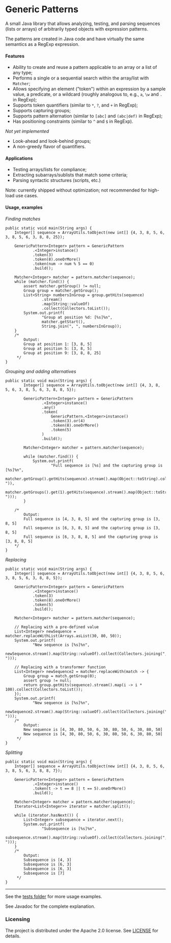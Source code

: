 # Generic Patterns

A small Java library that allows analyzing, testing, and parsing sequences (lists or arrays) of arbitrarily typed objects with expression patterns. 

The patterns are created in Java code and have virtually the same semantics as a RegExp expression.

#### Features

* Ability to create and reuse a pattern applicable to an array or a list of any type;
* Performs a single or a sequential search within the array/list with `Matcher`;
* Allows specifying an element ("token") within an expression by a sample value, a predicate, or a wildcard (roughly analogous to, e.g., `a`, `\w` and `.` in RegExp);
* Supports token quantifiers (similar to `*`, `?`, and `+` in RegExp);
* Supports capturing groups;
* Supports pattern alternation (similar to `[abc]` and `(abc|def)` in RegExp);
* Has positioning constraints (similar to `^` and `$` in RegExp).

*Not yet implemented*

- Look-ahead and look-behind groups;
- A non-greedy flavor of quantifiers.

#### Applications

* Testing arrays/lists for compliance;
* Extracting subarrays/sublists that match some criteria;
* Parsing syntactic structures (scripts, etc.)

Note: currently shipped without optimization; not recommended for high-load use cases.

#### Usage, examples
*Finding matches*

```
public static void main(String args) {
    Integer[] sequence = ArrayUtils.toObject(new int[] {4, 3, 8, 5, 6, 3, 8, 5, 6, 3, 8, 8, 25});
    
    GenericPattern<Integer> pattern = GenericPattern
            .<Integer>instance()
            .token(3)
            .token(8).oneOrMore()
            .token(num -> num % 5 == 0)
            .build();
    
    Matcher<Integer> matcher = pattern.matcher(sequence);
    while (matcher.find()) {
        assert matcher.getGroup() != null;
        Group group = matcher.getGroup();
        List<String> numbersInGroup = group.getHits(sequence)
                .stream()
                .map(String::valueOf)
                .collect(Collectors.toList());
        System.out.printf(
                "Group at position %d: [%s]%n",
                matcher.getStart(),
                String.join(", ", numbersInGroup));
    }
    /*
        Output:
        Group at position 1: [3, 8, 5]
        Group at position 5: [3, 8, 5]
        Group at position 9: [3, 8, 8, 25]
     */
}
```

*Grouping and adding alternatives*
``` 
public static void main(String args) {
        Integer[] sequence = ArrayUtils.toObject(new int[] {4, 3, 8, 5, 6, 3, 8, 5, 6, 3, 8, 8, 5});

        GenericPattern<Integer> pattern = GenericPattern
                .<Integer>instance()
                .any()
                .token(
                    GenericPattern.<Integer>instance()
                    .token(3).or(4)
                    .token(8).oneOrMore()
                    .token(5)
                )
                .build();

        Matcher<Integer> matcher = pattern.matcher(sequence);

        while (matcher.find()) {
            System.out.printf(
                    "Full sequence is [%s] and the capturing group is [%s]%n",
                    matcher.getGroup().getHits(sequence).stream().map(Object::toString).collect(Collectors.joining(", ")),
                    matcher.getGroups().get(1).getHits(sequence).stream().map(Object::toString).collect(Collectors.joining(", ")));
        }

    /*
        Output:
        Full sequence is [4, 3, 8, 5] and the capturing group is [3, 8, 5]
        Full sequence is [6, 3, 8, 5] and the capturing group is [3, 8, 5]
        Full sequence is [6, 3, 8, 8, 5] and the capturing group is [3, 8, 8, 5]
    */
}

```

*Replacing*

```
public static void main(String args) {
    Integer[] sequence = ArrayUtils.toObject(new int[] {4, 3, 8, 5, 6, 3, 8, 5, 6, 3, 8, 8, 5});

    GenericPattern<Integer> pattern = GenericPattern
            .<Integer>instance()
            .token(3)
            .token(8).oneOrMore()
            .token(5)
            .build();

    Matcher<Integer> matcher = pattern.matcher(sequence);

    // Replacing with a pre-defined value
    List<Integer> newSequence = matcher.replaceWithList(Arrays.asList(30, 80, 50));
    System.out.printf(
            "New sequence is [%s]%n",
            newSequence.stream().map(String::valueOf).collect(Collectors.joining(", ")));

    // Replacing with a transformer function
    List<Integer> newSequence2 = matcher.replaceWith(match -> {
        Group group = match.getGroup(0);
        assert group != null;
        return group.getHits(sequence).stream().map(i -> i * 100).collect(Collectors.toList());
    });
    System.out.printf(
            "New sequence is [%s]%n",
            newSequence2.stream().map(String::valueOf).collect(Collectors.joining(", ")));
    /*
        Output:
        New sequence is [4, 30, 80, 50, 6, 30, 80, 50, 6, 30, 80, 50]
        New sequence is [4, 30, 80, 50, 6, 30, 80, 50, 6, 30, 80, 50]
     */
}
```

*Splitting*

```
public static void main(String args) {
    Integer[] sequence = ArrayUtils.toObject(new int[] {4, 3, 8, 5, 6, 3, 8, 5, 6, 3, 8, 8, 7});

    GenericPattern<Integer> pattern = GenericPattern
            .<Integer>instance()
            .token(t -> t == 8 || t == 5).oneOrMore()
            .build();

    Matcher<Integer> matcher = pattern.matcher(sequence);
    Iterator<List<Integer>> iterator = matcher.split();

    while (iterator.hasNext()) {
        List<Integer> subsequence = iterator.next();
        System.out.printf(
                "Subsequence is [%s]%n",
                subsequence.stream().map(String::valueOf).collect(Collectors.joining(", ")));
    }
    /*
        Output:
        Subsequence is [4, 3]
        Subsequence is [6, 3]
        Subsequence is [6, 3]
        Subsequence is [7]
     */
}
```

---
See the [tests folder](src/test/java/com/paperspacecraft/scripting/pattern) for more usage examples.

See Javadoc for the complete explanation.

### Licensing

The project is distributed under the Apache 2.0 license. See [LICENSE](LICENSE) for details. 
